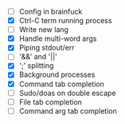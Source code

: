 - [ ] Config in brainfuck
- [x] Ctrl-C term running process
- [ ] Write new lang
- [x] Handle multi-word args
- [x] Piping stdout/err
- [ ] '&&' and '||'
- [x] ';' splitting
- [x] Background processes
- [x] Command tab completion
- [ ] Sudo/doas on double escape
- [ ] File tab completion
- [ ] Command arg tab completion
